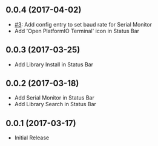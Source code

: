 ## 0.0.4 (2017-04-02)
* [#3](https://github.com/formulahendry/vscode-platformio/issues/3): Add config entry to set baud rate for Serial Monitor
* Add 'Open PlatformIO Terminal' icon in Status Bar

## 0.0.3 (2017-03-25)
* Add Library Install in Status Bar

## 0.0.2 (2017-03-18)
* Add Serial Monitor in Status Bar
* Add Library Search in Status Bar

## 0.0.1 (2017-03-17)
* Initial Release